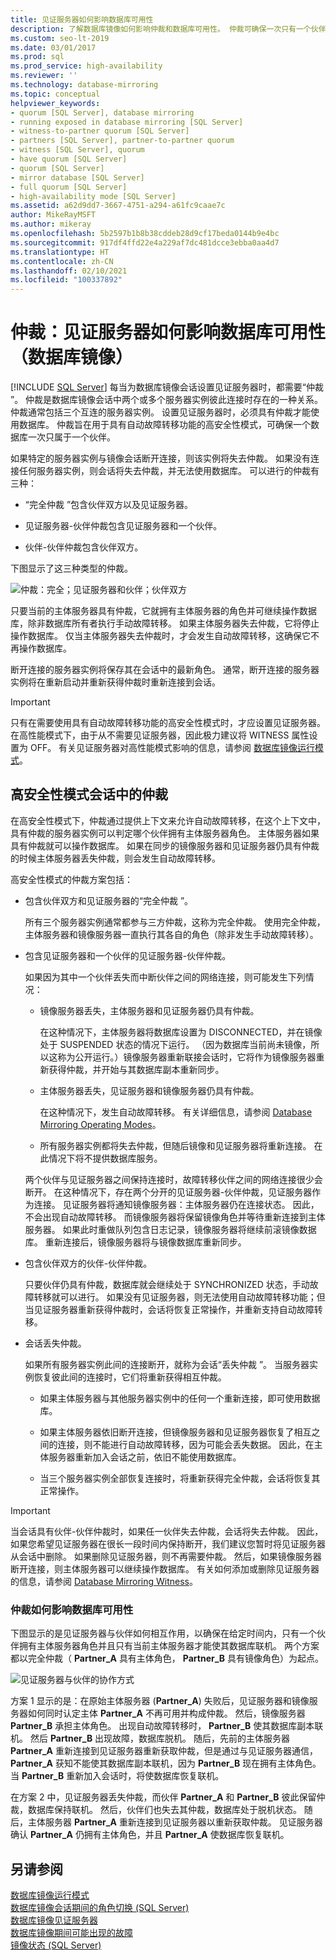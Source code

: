 ```yaml
---
title: 见证服务器如何影响数据库可用性
description: 了解数据库镜像如何影响仲裁和数据库可用性。 仲裁可确保一次只有一个伙伴拥有数据库。
ms.custom: seo-lt-2019
ms.date: 03/01/2017
ms.prod: sql
ms.prod_service: high-availability
ms.reviewer: ''
ms.technology: database-mirroring
ms.topic: conceptual
helpviewer_keywords:
- quorum [SQL Server], database mirroring
- running exposed in database mirroring [SQL Server]
- witness-to-partner quorum [SQL Server]
- partners [SQL Server], partner-to-partner quorum
- witness [SQL Server], quorum
- have quorum [SQL Server]
- quorum [SQL Server]
- mirror database [SQL Server]
- full quorum [SQL Server]
- high-availability mode [SQL Server]
ms.assetid: a62d9dd7-3667-4751-a294-a61fc9caae7c
author: MikeRayMSFT
ms.author: mikeray
ms.openlocfilehash: 5b2597b1b8b38cddeb28d9cf17beda0144b9e4bc
ms.sourcegitcommit: 917df4ffd22e4a229af7dc481dcce3ebba0aa4d7
ms.translationtype: HT
ms.contentlocale: zh-CN
ms.lasthandoff: 02/10/2021
ms.locfileid: "100337892"
---
```

# <a name="quorum-how-a-witness-affects-database-availability-database-mirroring"></a>仲裁：见证服务器如何影响数据库可用性（数据库镜像）
 [!INCLUDE [SQL Server](../../includes/applies-to-version/sqlserver.md)]
  每当为数据库镜像会话设置见证服务器时，都需要“仲裁  ”。 仲裁是数据库镜像会话中两个或多个服务器实例彼此连接时存在的一种关系。 仲裁通常包括三个互连的服务器实例。 设置见证服务器时，必须具有仲裁才能使用数据库。 仲裁旨在用于具有自动故障转移功能的高安全性模式，可确保一个数据库一次只属于一个伙伴。  
  
 如果特定的服务器实例与镜像会话断开连接，则该实例将失去仲裁。 如果没有连接任何服务器实例，则会话将失去仲裁，并无法使用数据库。 可以进行的仲裁有三种：  
  
-   “完全仲裁  ”包含伙伴双方以及见证服务器。  
  
-   见证服务器-伙伴仲裁包含见证服务器和一个伙伴。  
  
-   伙伴-伙伴仲裁包含伙伴双方。  
  
 下图显示了这三种类型的仲裁。  
  
 ![仲裁：完全；见证服务器和伙伴；伙伴双方](../../database-engine/database-mirroring/media/dbm-failovautoquorum.gif "仲裁：完全；见证服务器和伙伴；伙伴双方")  
  
 只要当前的主体服务器具有仲裁，它就拥有主体服务器的角色并可继续操作数据库，除非数据库所有者执行手动故障转移。 如果主体服务器失去仲裁，它将停止操作数据库。 仅当主体服务器失去仲裁时，才会发生自动故障转移，这确保它不再操作数据库。  
  
 断开连接的服务器实例将保存其在会话中的最新角色。 通常，断开连接的服务器实例将在重新启动并重新获得仲裁时重新连接到会话。  
  
> [!IMPORTANT]  
>  只有在需要使用具有自动故障转移功能的高安全性模式时，才应设置见证服务器。 在高性能模式下，由于从不需要见证服务器，因此极力建议将 WITNESS 属性设置为 OFF。 有关见证服务器对高性能模式影响的信息，请参阅 [数据库镜像运行模式](../../database-engine/database-mirroring/database-mirroring-operating-modes.md)。  
  
## <a name="quorum-in-high-safety-mode-sessions"></a>高安全性模式会话中的仲裁  
 在高安全性模式下，仲裁通过提供上下文来允许自动故障转移，在这个上下文中，具有仲裁的服务器实例可以判定哪个伙伴拥有主体服务器角色。 主体服务器如果具有仲裁就可以操作数据库。 如果在同步的镜像服务器和见证服务器仍具有仲裁的时候主体服务器丢失仲裁，则会发生自动故障转移。  
  
 高安全性模式的仲裁方案包括：  
  
-   包含伙伴双方和见证服务器的“完全仲裁  ”。  
  
     所有三个服务器实例通常都参与三方仲裁，这称为完全仲裁。 使用完全仲裁，主体服务器和镜像服务器一直执行其各自的角色（除非发生手动故障转移）。  
  
-   包含见证服务器和一个伙伴的见证服务器-伙伴仲裁。  
  
     如果因为其中一个伙伴丢失而中断伙伴之间的网络连接，则可能发生下列情况：  
  
    -   镜像服务器丢失，主体服务器和见证服务器仍具有仲裁。  
  
         在这种情况下，主体服务器将数据库设置为 DISCONNECTED，并在镜像处于 SUSPENDED 状态的情况下运行。 （因为数据库当前尚未镜像，所以这称为公开运行。）镜像服务器重新联接会话时，它将作为镜像服务器重新获得仲裁，并开始与其数据库副本重新同步。  
  
    -   主体服务器丢失，见证服务器和镜像服务器仍具有仲裁。  
  
         在这种情况下，发生自动故障转移。 有关详细信息，请参阅 [Database Mirroring Operating Modes](../../database-engine/database-mirroring/database-mirroring-operating-modes.md)。  
  
    -   所有服务器实例都将失去仲裁，但随后镜像和见证服务器将重新连接。 在此情况下将不提供数据库服务。  
  
     两个伙伴与见证服务器之间保持连接时，故障转移伙伴之间的网络连接很少会断开。 在这种情况下，存在两个分开的见证服务器-伙伴仲裁，见证服务器作为连接。 见证服务器将通知镜像服务器：主体服务器仍在连接状态。 因此，不会出现自动故障转移。 而镜像服务器将保留镜像角色并等待重新连接到主体服务器。 如果此时重做队列包含日志记录，镜像服务器将继续前滚镜像数据库。 重新连接后，镜像服务器将与镜像数据库重新同步。  
  
-   包含伙伴双方的伙伴-伙伴仲裁。  
  
     只要伙伴仍具有仲裁，数据库就会继续处于 SYNCHRONIZED 状态，手动故障转移就可以进行。 如果没有见证服务器，则无法使用自动故障转移功能；但当见证服务器重新获得仲裁时，会话将恢复正常操作，并重新支持自动故障转移。  
  
-   会话丢失仲裁。  
  
     如果所有服务器实例此间的连接断开，就称为会话“丢失仲裁 ”。 当服务器实例恢复彼此间的连接时，它们将重新获得相互仲裁。  
  
    -   如果主体服务器与其他服务器实例中的任何一个重新连接，即可使用数据库。  
  
    -   如果主体服务器依旧断开连接，但镜像服务器和见证服务器恢复了相互之间的连接，则不能进行自动故障转移，因为可能会丢失数据。 因此，在主体服务器重新加入会话之前，依旧不能使用数据库。  
  
    -   当三个服务器实例全部恢复连接时，将重新获得完全仲裁，会话将恢复其正常操作。  
  
> [!IMPORTANT]  
>  当会话具有伙伴-伙伴仲裁时，如果任一伙伴失去仲裁，会话将失去仲裁。 因此，如果您希望见证服务器在很长一段时间内保持断开，我们建议您暂时将见证服务器从会话中删除。 如果删除见证服务器，则不再需要仲裁。 然后，如果镜像服务器断开连接，则主体服务器可以继续操作数据库。 有关如何添加或删除见证服务器的信息，请参阅 [Database Mirroring Witness](../../database-engine/database-mirroring/database-mirroring-witness.md)。  
  
### <a name="how-quorum-affects-database-availability"></a>仲裁如何影响数据库可用性  
 下图显示的是见证服务器与伙伴如何相互作用，以确保在给定时间内，只有一个伙伴拥有主体服务器角色并且只有当前主体服务器才能使其数据库联机。 两个方案都以完全仲裁（ **Partner_A** 具有主体角色， **Partner_B** 具有镜像角色）为起点。  
  
 ![见证服务器与伙伴的协作方式](../../database-engine/database-mirroring/media/dbm-quorum-scenarios.gif "见证服务器与伙伴的协作方式")  
  
 方案 1 显示的是：在原始主体服务器 (**Partner_A**) 失败后，见证服务器和镜像服务器如何同时认定主体 **Partner_A** 不再可用并构成仲裁。 然后，镜像服务器 **Partner_B** 承担主体角色。 出现自动故障转移时， **Partner_B** 使其数据库副本联机。 然后 **Partner_B** 出现故障，数据库脱机。 随后，先前的主体服务器 **Partner_A** 重新连接到见证服务器重新获取仲裁，但是通过与见证服务器通信， **Partner_A** 获知不能使其数据库副本联机，因为 **Partner_B** 现在拥有主体角色。 当 **Partner_B** 重新加入会话时，将使数据库恢复联机。  
  
 在方案 2 中，见证服务器丢失仲裁，而伙伴 **Partner_A** 和 **Partner_B** 彼此保留仲裁，数据库保持联机。 然后，伙伴们也失去其仲裁，数据库处于脱机状态。 随后，主体服务器 **Partner_A** 重新连接到见证服务器以重新获取仲裁。 见证服务器确认 **Partner_A** 仍拥有主体角色，并且 **Partner_A** 使数据库恢复联机。  
  
## <a name="see-also"></a>另请参阅  
 [数据库镜像运行模式](../../database-engine/database-mirroring/database-mirroring-operating-modes.md)   
 [数据库镜像会话期间的角色切换 (SQL Server)](../../database-engine/database-mirroring/role-switching-during-a-database-mirroring-session-sql-server.md)   
 [数据库镜像见证服务器](../../database-engine/database-mirroring/database-mirroring-witness.md)   
 [数据库镜像期间可能出现的故障](../../database-engine/database-mirroring/possible-failures-during-database-mirroring.md)   
 [镜像状态 (SQL Server)](../../database-engine/database-mirroring/mirroring-states-sql-server.md)  
  
  
